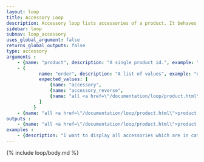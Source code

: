 ```yaml
---
layout: loop
title: Accessory Loop
description: Accessory loop lists accessories of a product. It behaves like a product loop therefore you might use all <a href="/documentation/loop/product.html">product loop</a> arguments and outputs.
sidebar: loop
subnav: loop_accessory
uses_global_argument: false
returns_global_outputs: false
type: accessory
arguments :
    - {name: "product", description: "A single product id.", example: "product=\"2\"", mandatory="true"}
    - {
            name: "order", description: "A list of values", example: "order=\"accessory,max_price\"", default: "manual",
            expected_values: [
                {name: "accessory",                                                                 description: "manual accessory order"},
                {name: "accessory_reverse",                                                         description: "reverse manual accessory order"},
                {name: "all <a href=\"/documentation/loop/product.html\">product loop</a> orders",  description: ""}
            ]
          }
    - {name: "all <a href=\"/documentation/loop/product.html\">product loop</a> arguments", example: "order=\"min_price\", max_price=\"100\""}
outputs :
    - {name: "all <a href=\"/documentation/loop/product.html\">product loop</a> outputs"}
examples :
    - {description: "I want to display all accessories which are in category 1, order by ascending price, for all products in category 2"}
---
```


{% include loop/body.md %}